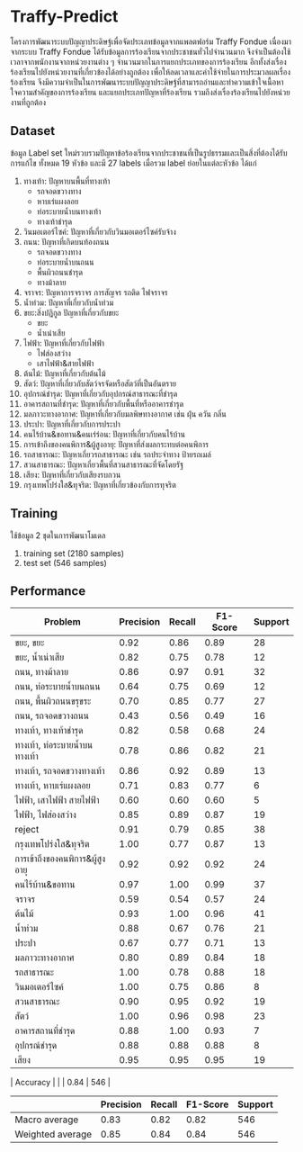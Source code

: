 # Traffy-Predict
โครงการพัฒนาระบบปัญญาประดิษฐ์เพื่อจัดประเภทข้อมูลจากแพลตฟอร์ม Traffy Fondue เนื่องมาจากระบบ Traffy Fondue ได้รับข้อมูลการร้องเรียนจากประชาชนทั่วไปจำนวนมาก จึงจำเป็นต้องใช้เวลาจากพนักงานจากหน่วยงานต่าง ๆ จำนวนมากในการแยกประเภทของการร้องเรียน อีกทั้งส่งเรื่องร้องเรียนไปยังหน่วยงานที่เกี่ยวข้องได้อย่างถูกต้อง เพื่อให้ลดเวลาและค่าใช้จ่ายในการประมวลผลเรื่องร้องเรียน จีงมีความจำเป็นในการพัฒนาระบบปัญญาประดิษฐ์ที่สามารถอ่านและทำความเข้าใจเนื้อหา ใจความสำคัญของการร้องเรียน และแยกประเภทปัญหาที่ร้องเรียน รวมถึงส่งเรื่องร้องเรียนไปยังหน่วยงานที่ถูกต้อง


## Dataset
ข้อมูล Label set ใหม่รวบรวมปัญหาข้อร้องเรียนจากประชาชนที่เป็นรูปธรรมและเป็นสิ่งที่ต้องได้รับการแก้ไข ทั้งหมด 19 หัวข้อ และมี 27 labels เมื่อรวม label ย่อยในแต่ละหัวข้อ ได้แก่

1. ทางเท้า: ปัญหาบนพื้นที่ทางเท้า
      - รถจอดขวางทาง
      - หาบเร่แผงลอย
      - ท่อระบายน้ำบนทางเท้า
      - ทางเท้าชำรุด
2. วินมอเตอร์ไซค์: ปัญหาที่เกี่ยวกับวินมอเตอร์ไซค์รับจ้าง
3. ถนน: ปัญหาที่เกิดบนท้องถนน
      - รถจอดขวางทาง
      - ท่อระบายน้ำบนถนน
      - พื้นผิวถนนชำรุด
      - ทางม้าลาย
4. จราจร: ปัญหาการจราจร การสัญจร รถติด ไฟจราจร
5. น้ำท่วม: ปัญหาที่เกี่ยวกับน้ำท่วม
6. ขยะ:สิ่งปฏิกูล ปัญหาที่เกี่ยวกับขยะ
      - ขยะ
      - น้ำเน่าเสีย
7. ไฟฟ้า: ปัญหาที่เกี่ยวกับไฟฟ้า
      - ไฟส่องสว่าง
      - เสาไฟฟ้า&สายไฟฟ้า
8. ต้นไม้: ปัญหาที่เกี่ยวกับต้นไม้
9. สัตว์: ปัญหาที่เกี่ยวกับสัตว์จรจัดหรือสัตว์ที่เป็นอันตราย
10. อุปกรณ์ชำรุด: ปัญหาที่เกี่ยวกับอุปกรณ์สาธารณะที่ชำรุด
11. อาคารสถานที่ชำรุด: ปัญหาที่เกี่ยวกับพื้นที่หรืออาคารชำรุด
12. มลภาวะทางอากาศ: ปัญหาที่เกี่ยวกับมลพิษทางอากาศ เช่น ฝุ่น ควัน กลิ่น
13. ประปา: ปัญหาที่เกี่ยวกับการประปา
14. คนไร้บ้าน&ขอทาน&คนเร่ร่อน: ปัญหาที่เกี่ยวกับคนไร้บ้าน
15. การเข้าถึงของคนพิการ&ผู้สูงอายุ: ปัญหาที่ส่งผลกระทบต่อคนพิการ
16. รถสาธารณะ: ปัญหาเกี่ยวรถสาธารณะ เช่น รถประจำทาง ป้ายรถเมล์ 
17. สวนสาธารณะ: ปัญหาเกี่ยวพื้นที่สวนสาธารณะที่จัดโดยรัฐ
18. เสียง: ปัญหาที่เกี่ยวกับเสียงรบกวน
19. กรุงเทพโปร่งใส&ทุจริต: ปัญหาที่เกี่ยวข้องกับการทุจริต


## Training
ใช้ข้อมูล 2 ชุดในการพัฒนาโมเดล
1. training set (2180 samples)
2. test set (546 samples)

## Performance

| Problem                                   | Precision | Recall | F1-Score | Support |
|-------------------------------------------|-----------|--------|----------|---------|
| ขยะ, ขยะ                                | 0.92      | 0.86   | 0.89     | 28      |
| ขยะ, น้ำเน่าเสีย                          | 0.82      | 0.75   | 0.78     | 12      |
| ถนน, ทางม้าลาย                            | 0.86      | 0.97   | 0.91     | 32      |
| ถนน, ท่อระบายน้ำบนถนน                    | 0.64      | 0.75   | 0.69     | 12      |
| ถนน, พื้นผิวถนนขรุขระ                     | 0.70      | 0.85   | 0.77     | 27      |
| ถนน, รถจอดขวางถนน                        | 0.43      | 0.56   | 0.49     | 16      |
| ทางเท้า, ทางเท้าชำรุด                    | 0.82      | 0.58   | 0.68     | 24      |
| ทางเท้า, ท่อระบายน้ำบนทางเท้า             | 0.78      | 0.86   | 0.82     | 21      |
| ทางเท้า, รถจอดขวางทางเท้า                | 0.86      | 0.92   | 0.89     | 13      |
| ทางเท้า, หาบเร่แผงลอย                     | 0.71      | 0.83   | 0.77     | 6       |
| ไฟฟ้า, เสาไฟฟ้า สายไฟฟ้า                | 0.60      | 0.60   | 0.60     | 5       |
| ไฟฟ้า, ไฟส่องสว่าง                         | 0.85      | 0.89   | 0.87     | 19      |
| reject                                    | 0.91      | 0.79   | 0.85     | 38      |
| กรุงเทพโปร่งใส&ทุจริต                    | 1.00      | 0.77   | 0.87     | 13      |
| การเข้าถึงของคนพิการ&ผู้สูงอายุ           | 0.92      | 0.92   | 0.92     | 24      |
| คนไร้บ้าน&ขอทาน                           | 0.97      | 1.00   | 0.99     | 37      |
| จราจร                                     | 0.59      | 0.54   | 0.57     | 24      |
| ต้นไม้                                    | 0.93      | 1.00   | 0.96     | 41      |
| น้ำท่วม                                    | 0.88      | 0.67   | 0.76     | 21      |
| ประปา                                     | 0.67      | 0.77   | 0.71     | 13      |
| มลภาวะทางอากาศ                             | 0.80      | 0.89   | 0.84     | 18      |
| รถสาธารณะ                                | 1.00      | 0.78   | 0.88     | 18      |
| วินมอเตอร์ไซค์                           | 1.00      | 0.75   | 0.86     | 8       |
| สวนสาธารณะ                               | 0.90      | 0.95   | 0.92     | 19      |
| สัตว์                        | 1.00      | 0.96   | 0.98     | 23      |
| อาคารสถานที่ชำรุด                          | 0.88      | 1.00   | 0.93     | 7       |
| อุปกรณ์ชำรุด                              | 0.88      | 0.88   | 0.88     | 8       |
| เสียง                                      | 0.95      | 0.95   | 0.95     | 19      |


| Accuracy      |           |        | 0.84     | 546     |

|               | Precision | Recall | F1-Score | Support |
|---------------|-----------|--------|----------|---------|
| Macro average | 0.83      | 0.82   | 0.82     | 546     |
| Weighted average | 0.85    | 0.84   | 0.84     | 546     |


